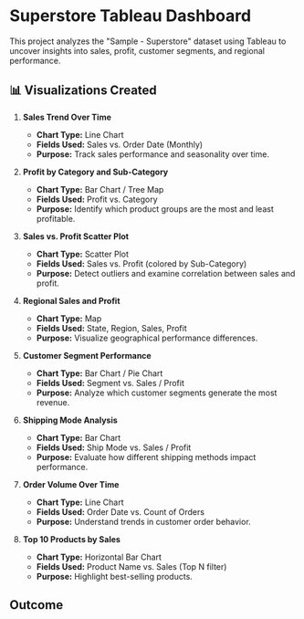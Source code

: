 # Superstore Tableau Dashboard

This project analyzes the "Sample - Superstore" dataset using Tableau to uncover insights into sales, profit, customer segments, and regional performance.

## 📊 Visualizations Created

1. **Sales Trend Over Time**
   - **Chart Type:** Line Chart
   - **Fields Used:** Sales vs. Order Date (Monthly)
   - **Purpose:** Track sales performance and seasonality over time.

2. **Profit by Category and Sub-Category**
   - **Chart Type:** Bar Chart / Tree Map
   - **Fields Used:** Profit vs. Category
   - **Purpose:** Identify which product groups are the most and least profitable.

3. **Sales vs. Profit Scatter Plot**
   - **Chart Type:** Scatter Plot
   - **Fields Used:** Sales vs. Profit (colored by Sub-Category)
   - **Purpose:** Detect outliers and examine correlation between sales and profit.

4. **Regional Sales and Profit**
   - **Chart Type:** Map
   - **Fields Used:** State, Region, Sales, Profit
   - **Purpose:** Visualize geographical performance differences.

5. **Customer Segment Performance**
   - **Chart Type:** Bar Chart / Pie Chart
   - **Fields Used:** Segment vs. Sales / Profit
   - **Purpose:** Analyze which customer segments generate the most revenue.

6. **Shipping Mode Analysis**
   - **Chart Type:** Bar Chart
   - **Fields Used:** Ship Mode vs. Sales / Profit
   - **Purpose:** Evaluate how different shipping methods impact performance.

7. **Order Volume Over Time**
   - **Chart Type:** Line Chart
   - **Fields Used:** Order Date vs. Count of Orders
   - **Purpose:** Understand trends in customer order behavior.

8. **Top 10 Products by Sales**
   - **Chart Type:** Horizontal Bar Chart
   - **Fields Used:** Product Name vs. Sales (Top N filter)
   - **Purpose:** Highlight best-selling products.

## Outcome

